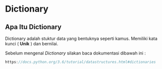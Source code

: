 # Dictionary

## Apa Itu Dictionary

Dictionary adalah stuktur data yang bentuknya seperti kamus. Memiliki kata kunci ( **Unik** ) dan bernilai.

Sebelum mengenal *Dictionary* silakan baca dokumentasi dibawah ini :
```as
https://docs.python.org/3.6/tutorial/datastructures.html#dictionaries
```